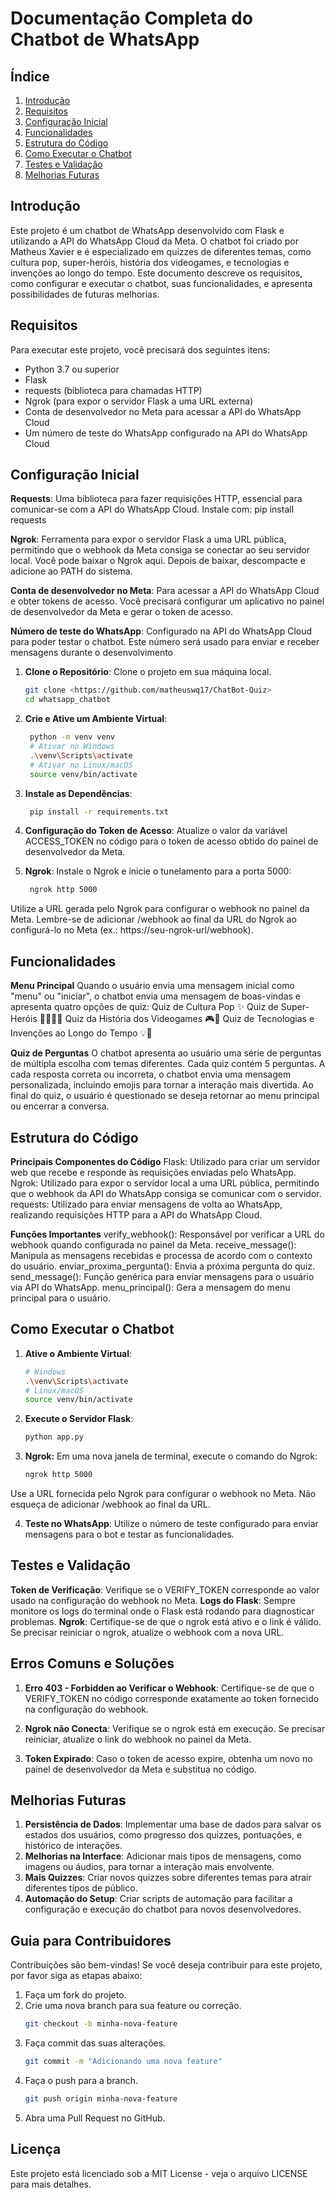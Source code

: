 # Documentação Completa do Chatbot de WhatsApp

## Índice
1. [Introdução](#introdução)
2. [Requisitos](#requisitos)
3. [Configuração Inicial](#configuração-inicial)
4. [Funcionalidades](#funcionalidades)
5. [Estrutura do Código](#estrutura-do-código)
6. [Como Executar o Chatbot](#como-executar-o-chatbot)
7. [Testes e Validação](#testes-e-validação)
8. [Melhorias Futuras](#melhorias-futuras)

## Introdução
Este projeto é um chatbot de WhatsApp desenvolvido com Flask e utilizando a API do WhatsApp Cloud da Meta. O chatbot foi criado por Matheus Xavier e é especializado em quizzes de diferentes temas, como cultura pop, super-heróis, história dos videogames, e tecnologias e invenções ao longo do tempo. Este documento descreve os requisitos, como configurar e executar o chatbot, suas funcionalidades, e apresenta possibilidades de futuras melhorias.

## Requisitos
Para executar este projeto, você precisará dos seguintes itens:

- Python 3.7 ou superior
- Flask
- requests (biblioteca para chamadas HTTP)
- Ngrok (para expor o servidor Flask a uma URL externa)
- Conta de desenvolvedor no Meta para acessar a API do WhatsApp Cloud
- Um número de teste do WhatsApp configurado na API do WhatsApp Cloud

## Configuração Inicial
**Requests**: Uma biblioteca para fazer requisições HTTP, essencial para comunicar-se com a API do WhatsApp Cloud. Instale com: pip install requests

**Ngrok**: Ferramenta para expor o servidor Flask a uma URL pública, permitindo que o webhook da Meta consiga se conectar ao seu servidor local. Você pode baixar o Ngrok aqui. Depois de baixar, descompacte e adicione ao PATH do sistema.

**Conta de desenvolvedor no Meta**: Para acessar a API do WhatsApp Cloud e obter tokens de acesso. Você precisará configurar um aplicativo no painel de desenvolvedor da Meta e gerar o token de acesso.

**Número de teste do WhatsApp**: Configurado na API do WhatsApp Cloud para poder testar o chatbot. Este número será usado para enviar e receber mensagens durante o desenvolvimento

1. **Clone o Repositório**: Clone o projeto em sua máquina local.
   ```bash
   git clone <https://github.com/matheuswq17/ChatBot-Quiz>
   cd whatsapp_chatbot
   
2. **Crie e Ative um Ambiente Virtual**:
   ```bash
    python -m venv venv
    # Ativar no Windows
    .\venv\Scripts\activate
    # Ativar no Linux/macOS
    source venv/bin/activate

3. **Instale as Dependências**:
   ```bash
    pip install -r requirements.txt

4. **Configuração do Token de Acesso**: Atualize o valor da variável ACCESS_TOKEN no código para o token de acesso obtido do painel de desenvolvedor da Meta.

5. **Ngrok**: Instale o Ngrok e inicie o tunelamento para a porta 5000:
   ```bash
    ngrok http 5000
Utilize a URL gerada pelo Ngrok para configurar o webhook no painel da Meta. Lembre-se de adicionar /webhook ao final da URL do Ngrok ao configurá-lo no Meta (ex.: https://seu-ngrok-url/webhook).

## Funcionalidades
**Menu Principal**
Quando o usuário envia uma mensagem inicial como "menu" ou "iniciar", o chatbot envia uma mensagem de boas-vindas e apresenta quatro opções de quiz:
    Quiz de Cultura Pop ✨
    Quiz de Super-Heróis 🦸‍♂️🦸‍♀️
    Quiz da História dos Videogames 🎮📜
    Quiz de Tecnologias e Invenções ao Longo do Tempo 💡🔧

**Quiz de Perguntas**
    O chatbot apresenta ao usuário uma série de perguntas de múltipla escolha com temas diferentes. Cada quiz contém 5 perguntas.
    A cada resposta correta ou incorreta, o chatbot envia uma mensagem personalizada, incluindo emojis para tornar a interação mais divertida.
    Ao final do quiz, o usuário é questionado se deseja retornar ao menu principal ou encerrar a conversa.

## Estrutura do Código
**Principais Componentes do Código**
    Flask: Utilizado para criar um servidor web que recebe e responde às requisições enviadas pelo WhatsApp.
    Ngrok: Utilizado para expor o servidor local a uma URL pública, permitindo que o webhook da API do WhatsApp consiga se comunicar com o servidor.
    requests: Utilizado para enviar mensagens de volta ao WhatsApp, realizando requisições HTTP para a API do WhatsApp Cloud.

**Funções Importantes**
    verify_webhook(): Responsável por verificar a URL do webhook quando configurada no painel da Meta.
    receive_message(): Manipula as mensagens recebidas e processa de acordo com o contexto do usuário.
    enviar_proxima_pergunta(): Envia a próxima pergunta do quiz.
    send_message(): Função genérica para enviar mensagens para o usuário via API do WhatsApp.
    menu_principal(): Gera a mensagem do menu principal para o usuário.

## Como Executar o Chatbot
1. **Ative o Ambiente Virtual**:
    ```bash
    # Windows
    .\venv\Scripts\activate
    # Linux/macOS
    source venv/bin/activate

2. **Execute o Servidor Flask**:
    ```bash
    python app.py

3. **Ngrok:** Em uma nova janela de terminal, execute o comando do Ngrok:
    ```bash
    ngrok http 5000

Use a URL fornecida pelo Ngrok para configurar o webhook no Meta. Não esqueça de adicionar /webhook ao final da URL.

4. **Teste no WhatsApp**: Utilize o número de teste configurado para enviar mensagens para o bot e testar as funcionalidades.

## Testes e Validação
**Token de Verificação**: Verifique se o VERIFY_TOKEN corresponde ao valor usado na configuração do webhook no Meta.
**Logs do Flask**: Sempre monitore os logs do terminal onde o Flask está rodando para diagnosticar problemas.
**Ngrok**: Certifique-se de que o ngrok está ativo e o link é válido. Se precisar reiniciar o ngrok, atualize o webhook com a nova URL.

## Erros Comuns e Soluções
1. **Erro 403 - Forbidden ao Verificar o Webhook**:
    Certifique-se de que o VERIFY_TOKEN no código corresponde exatamente ao token fornecido na configuração do webhook.

2. **Ngrok não Conecta**:
    Verifique se o ngrok está em execução. Se precisar reiniciar, atualize o link do webhook no painel da Meta.

3. **Token Expirado**:
    Caso o token de acesso expire, obtenha um novo no painel de desenvolvedor da Meta e substitua no código.

## Melhorias Futuras
1. **Persistência de Dados**: Implementar uma base de dados para salvar os estados dos usuários, como progresso dos quizzes, pontuações, e histórico de interações.
2. **Melhorias na Interface**: Adicionar mais tipos de mensagens, como imagens ou áudios, para tornar a interação mais envolvente.
3. **Mais Quizzes**: Criar novos quizzes sobre diferentes temas para atrair diferentes tipos de público.
4. **Automação do Setup**: Criar scripts de automação para facilitar a configuração e execução do chatbot para novos desenvolvedores.

## Guia para Contribuidores
Contribuições são bem-vindas! Se você deseja contribuir para este projeto, por favor siga as etapas abaixo:

1. Faça um fork do projeto.
2. Crie uma nova branch para sua feature ou correção.
    ```bash
    git checkout -b minha-nova-feature
3. Faça commit das suas alterações.
    ```bash
    git commit -m "Adicionando uma nova feature"

4. Faça o push para a branch.
    ```bash
    git push origin minha-nova-feature
5. Abra uma Pull Request no GitHub.

## Licença
Este projeto está licenciado sob a MIT License - veja o arquivo LICENSE para mais detalhes.